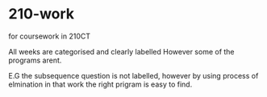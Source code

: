 # 210-work
for coursework in 210CT

All weeks are categorised and clearly labelled
However some of the programs arent.

E.G the subsequence question is not labelled, however by using process of elmination in that work the right prigram is easy to find.


